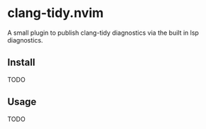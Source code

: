 # clang-tidy.nvim

A small plugin to publish clang-tidy diagnostics via the built in lsp diagnostics.

## Install
TODO

## Usage
TODO
